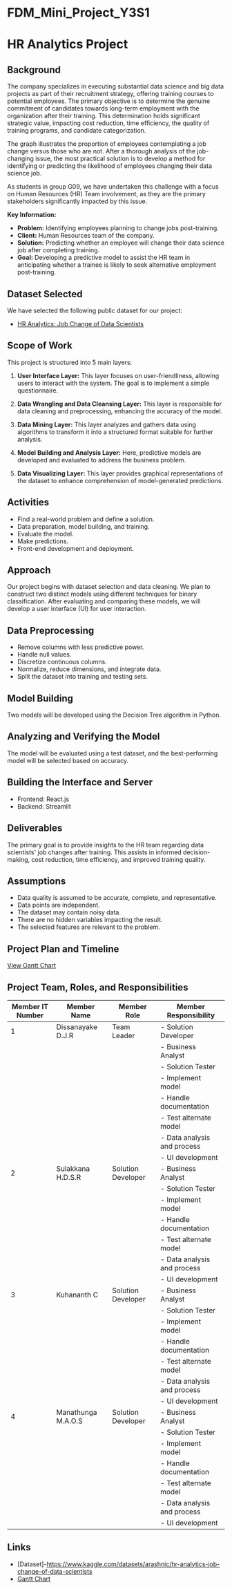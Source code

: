 # FDM_Mini_Project_Y3S1

# HR Analytics Project

## Background

The company specializes in executing substantial data science and big data projects as part of their recruitment strategy, offering training courses to potential employees. The primary objective is to determine the genuine commitment of candidates towards long-term employment with the organization after their training. This determination holds significant strategic value, impacting cost reduction, time efficiency, the quality of training programs, and candidate categorization.

The graph illustrates the proportion of employees contemplating a job change versus those who are not. After a thorough analysis of the job-changing issue, the most practical solution is to develop a method for identifying or predicting the likelihood of employees changing their data science job.

As students in group G09, we have undertaken this challenge with a focus on Human Resources (HR) Team involvement, as they are the primary stakeholders significantly impacted by this issue.

**Key Information:**
- **Problem:** Identifying employees planning to change jobs post-training.
- **Client:** Human Resources team of the company.
- **Solution:** Predicting whether an employee will change their data science job after completing training.
- **Goal:** Developing a predictive model to assist the HR team in anticipating whether a trainee is likely to seek alternative employment post-training.

## Dataset Selected

We have selected the following public dataset for our project:

- [HR Analytics: Job Change of Data Scientists](#link-to-dataset)

## Scope of Work

This project is structured into 5 main layers:

1. **User Interface Layer:** This layer focuses on user-friendliness, allowing users to interact with the system. The goal is to implement a simple questionnaire.

2. **Data Wrangling and Data Cleansing Layer:** This layer is responsible for data cleaning and preprocessing, enhancing the accuracy of the model.

3. **Data Mining Layer:** This layer analyzes and gathers data using algorithms to transform it into a structured format suitable for further analysis.

4. **Model Building and Analysis Layer:** Here, predictive models are developed and evaluated to address the business problem.

5. **Data Visualizing Layer:** This layer provides graphical representations of the dataset to enhance comprehension of model-generated predictions.

## Activities

- Find a real-world problem and define a solution.
- Data preparation, model building, and training.
- Evaluate the model.
- Make predictions.
- Front-end development and deployment.

## Approach

Our project begins with dataset selection and data cleaning. We plan to construct two distinct models using different techniques for binary classification. After evaluating and comparing these models, we will develop a user interface (UI) for user interaction.

## Data Preprocessing

- Remove columns with less predictive power.
- Handle null values.
- Discretize continuous columns.
- Normalize, reduce dimensions, and integrate data.
- Split the dataset into training and testing sets.

## Model Building

Two models will be developed using the Decision Tree algorithm in Python.

## Analyzing and Verifying the Model

The model will be evaluated using a test dataset, and the best-performing model will be selected based on accuracy.

## Building the Interface and Server

- Frontend: React.js
- Backend: Streamlit

## Deliverables

The primary goal is to provide insights to the HR team regarding data scientists' job changes after training. This assists in informed decision-making, cost reduction, time efficiency, and improved training quality.

## Assumptions

- Data quality is assumed to be accurate, complete, and representative.
- Data points are independent.
- The dataset may contain noisy data.
- There are no hidden variables impacting the result.
- The selected features are relevant to the problem.

## Project Plan and Timeline

[View Gantt Chart](#link-to-gantt-chart)

## Project Team, Roles, and Responsibilities

| Member IT Number | Member Name          | Member Role       | Member Responsibility               |
|------------------|----------------------|-------------------|------------------------------------|
| 1                | Dissanayake D.J.R    | Team Leader       | - Solution Developer               |
|                  |                      |                   | - Business Analyst                 |
|                  |                      |                   | - Solution Tester                  |
|                  |                      |                   | - Implement model                  |
|                  |                      |                   | - Handle documentation             |
|                  |                      |                   | - Test alternate model             |
|                  |                      |                   | - Data analysis and process        |
|                  |                      |                   | - UI development                   |
| 2                | Sulakkana H.D.S.R    | Solution Developer | - Business Analyst                 |
|                  |                      |                   | - Solution Tester                  |
|                  |                      |                   | - Implement model                  |
|                  |                      |                   | - Handle documentation             |
|                  |                      |                   | - Test alternate model             |
|                  |                      |                   | - Data analysis and process        |
|                  |                      |                   | - UI development                   |
| 3                | Kuhananth C          | Solution Developer | - Business Analyst                 |
|                  |                      |                   | - Solution Tester                  |
|                  |                      |                   | - Implement model                  |
|                  |                      |                   | - Handle documentation             |
|                  |                      |                   | - Test alternate model             |
|                  |                      |                   | - Data analysis and process        |
|                  |                      |                   | - UI development                   |
| 4                | Manathunga M.A.O.S    | Solution Developer | - Business Analyst                 |
|                  |                      |                   | - Solution Tester                  |
|                  |                      |                   | - Implement model                  |
|                  |                      |                   | - Handle documentation             |
|                  |                      |                   | - Test alternate model             |
|                  |                      |                   | - Data analysis and process        |
|                  |                      |                   | - UI development                   |

## Links

- [Dataset]-https://www.kaggle.com/datasets/arashnic/hr-analytics-job-change-of-data-scientists
- [Gantt Chart](#link-to-gantt-chart)
  
